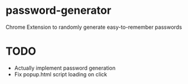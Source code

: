 # password-generator
Chrome Extension to randomly generate easy-to-remember passwords

# TODO
- Actually implement password generation
- Fix popup.html script loading on click
